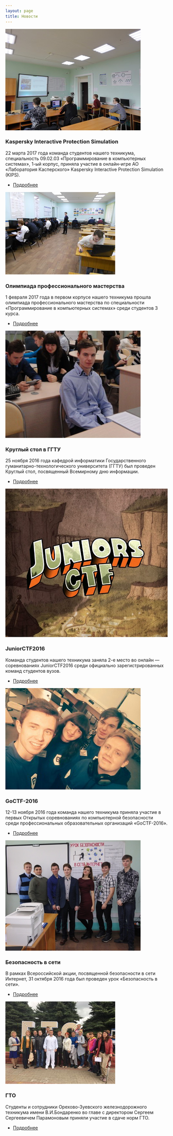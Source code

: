 ```yaml
---
layout: page
title: Новости
---
```


<section>
	<div class="posts">
		<article>
			<a href="/news/kips23_03_17/" class="image"><img src="/news/kips23_03_17/pix/04.jpg" alt="KIPS" /></a>
			<h3>Kaspersky Interactive Protection Simulation</h3>
			<p>22 марта 2017 года команда студентов нашего техникума, специальность 09.02.03 «Программирование в компьютерных системах»,  1-ый корпус, приняла участие в онлайн-игре АО «Лаборатория Касперского» Kaspersky Interactive Protection Simulation (KIPS).</p>
			<ul class="actions">
				<li><a href="/news/kips23_03_17/" class="button">Подробнее</a></li>
			</ul>
		</article>
		<article>
			<a href="/news/olimp-feb2017/" class="image"><img src="/news/olimp-feb2017/pix/2.jpg" alt="Олимпиада профессионального мастерства" /></a>
			<h3>Олимпиада профессионального мастерства</h3>
			<p>1 февраля 2017 года в первом корпусе нашего техникума прошла олимпиада профессионального мастерства по специальности «Программирование в компьютерных системах» среди студентов 3 курса.</p>
			<ul class="actions">
				<li><a href="/news/olimp-feb2017/" class="button">Подробнее</a></li>
			</ul>
		</article>
		<article>
			<a href="/news/confggtu/" class="image"><img src="/news/confggtu/pix/1.jpg" alt="Круглый стол в ГГТУ" /></a>
			<h3>Круглый стол в ГГТУ</h3>
			<p>25 ноября 2016 года кафедрой информатики  Государственного гуманитарно-технологического университета (ГГТУ) был проведен Круглый стол, посвященный Всемирному дню информации.</p>
			<ul class="actions">
				<li><a href="/news/confggtu/" class="button">Подробнее</a></li>
			</ul>
		</article>
		<article>
			<a href="/news/juniorctf2016/" class="image"><img src="/news/juniorctf2016/logo.jpg" alt="JuniorCTF2016" /></a>
			<h3>JuniorCTF2016</h3>
			<p>Команда студентов нашего техникума заняла 2-е место во онлайн — соревнованиях JuniorCTF2016 среди официально зарегистрированных команд студентов вузов.</p>
			<ul class="actions">
				<li><a href="/news/juniorctf2016/" class="button">Подробнее</a></li>
			</ul>
		</article>
		<article>
			<a href="/news/goctf-2016/" class="image"><img src="/news/goctf-2016/pix/1.jpg" alt="GoCTF-2016" /></a>
			<h3>GoCTF-2016 </h3>
			<p>12-13 ноября 2016 года команда нашего техникума приняла участие в первых  Открытых соревнованиях по компьютерной безопасности среди профессиональных образовательных организаций «GoCTF-2016».</p>
			<ul class="actions">
				<li><a href="/news/goctf-2016/" class="button">Подробнее</a></li>
			</ul>
		</article>
		<article>
			<a href="/news/secweb/" class="image"><img src="/news/secweb/pix/01.jpg" alt="Безопасность в сети" /></a>
			<h3>Безопасность в сети</h3>
			<p>В рамках Всероссийской акции, посвященной безопасности в сети Интернет, 31 октября 2016 года был проведен урок «Безопасность в сети». <br></p>
			<ul class="actions">
				<li><a href="/news/secweb/" class="button">Подробнее</a></li>
			</ul>
		</article>
		<article>
			<a href="/news/gto/" class="image"><img src="/news/gto/pix/2.jpg" alt="ГТО" /></a>
			<h3>ГТО</h3>
			<p>Студенты и сотрудники Орехово-Зуевского железнодорожного техникума имени В.И.Бондаренко во главе с директором Сергеем Сергеевичем Парамоновым приняли участие в сдаче норм ГТО.</p>
			<ul class="actions">
				<li><a href="/news/gto/" class="button">Подробнее</a></li>
			</ul>
		</article>
	</div>
</section>
